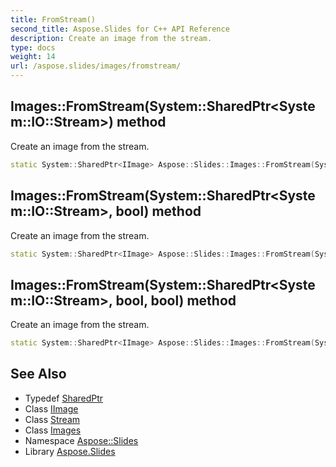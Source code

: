 ```yaml
---
title: FromStream()
second_title: Aspose.Slides for C++ API Reference
description: Create an image from the stream.
type: docs
weight: 14
url: /aspose.slides/images/fromstream/
---
```

## Images::FromStream(System::SharedPtr\<System::IO::Stream\>) method


Create an image from the stream.

```cpp
static System::SharedPtr<IImage> Aspose::Slides::Images::FromStream(System::SharedPtr<System::IO::Stream> stream)
```

## Images::FromStream(System::SharedPtr\<System::IO::Stream\>, bool) method


Create an image from the stream.

```cpp
static System::SharedPtr<IImage> Aspose::Slides::Images::FromStream(System::SharedPtr<System::IO::Stream> stream, bool useEmbeddedColorManagement)
```

## Images::FromStream(System::SharedPtr\<System::IO::Stream\>, bool, bool) method


Create an image from the stream.

```cpp
static System::SharedPtr<IImage> Aspose::Slides::Images::FromStream(System::SharedPtr<System::IO::Stream> stream, bool useEmbeddedColorManagement, bool validateImageData)
```

## See Also

* Typedef [SharedPtr](../../../system/sharedptr/)
* Class [IImage](../../iimage/)
* Class [Stream](../../../system.io/stream/)
* Class [Images](../)
* Namespace [Aspose::Slides](../../)
* Library [Aspose.Slides](../../../)